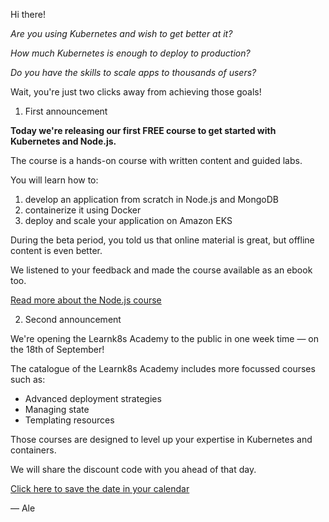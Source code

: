 Hi there!

_Are you using Kubernetes and wish to get better at it?_

_How much Kubernetes is *enough* to deploy to production?_

_Do you have the skills to scale apps to thousands of users?_

Wait, you're just two clicks away from achieving those goals!

1. First announcement

**Today we're releasing our first FREE course to get started with Kubernetes and Node.js.**

The course is a hands-on course with written content and guided labs.

You will learn how to:

1. develop an application from scratch in Node.js and MongoDB
2. containerize it using Docker
3. deploy and scale your application on Amazon EKS

During the beta period, you told us that online material is great, but offline content is even better.

We listened to your feedback and made the course available as an ebook too.

[Read more about the Node.js course](https://learnk8s.io/start-kubernetes-nodejs/ "Read more about the Node.js course")

2. Second announcement

We're opening the Learnk8s Academy to the public in one week time — on the 18th of September!

The catalogue of the Learnk8s Academy includes more focussed courses such as:

- Advanced deployment strategies
- Managing state
- Templating resources

Those courses are designed to level up your expertise in Kubernetes and containers.

We will share the discount code with you ahead of that day.

[Click here to save the date in your calendar](#link "Click here to save the date in your calendar")

— Ale
